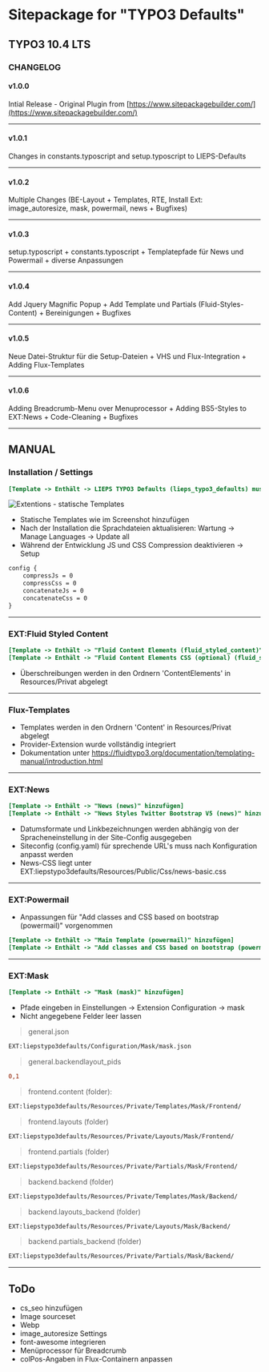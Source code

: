 # Sitepackage for "TYPO3 Defaults"
## TYPO3 10.4 LTS

### CHANGELOG

#### v1.0.0  
Intial Release - Original Plugin from [https://www.sitepackagebuilder.com/](https://www.sitepackagebuilder.com/)
***
#### v1.0.1  
Changes in constants.typoscript and setup.typoscript to LIEPS-Defaults
***
#### v1.0.2  
Multiple Changes (BE-Layout + Templates, RTE, Install Ext: image_autoresize, mask, powermail, news + Bugfixes)
***
#### v1.0.3  
setup.typoscript + constants.typoscript + Templatepfade für News und Powermail  + diverse Anpassungen  
***
#### v1.0.4  
Add Jquery Magnific Popup + Add Template und Partials (Fluid-Styles-Content) + Bereinigungen + Bugfixes  
***
#### v1.0.5  
Neue Datei-Struktur für die Setup-Dateien + VHS und Flux-Integration + Adding Flux-Templates  
***
#### v1.0.6  
Adding Breadcrumb-Menu over Menuprocessor + Adding BS5-Styles to EXT:News + Code-Cleaning + Bugfixes 
  
    
***   
  
## MANUAL  
### Installation / Settings 
```ini
[Template -> Enthält -> LIEPS TYPO3 Defaults (lieps_typo3_defaults) muss das letzte statische Template sein!!]
```   
![Extentions - statische Templates](https://user-images.githubusercontent.com/47626641/155200011-cc7808ca-4857-44e2-a0d2-6f5660baae69.png)
  
* Statische Templates wie im Screenshot hinzufügen
* Nach der Installation die Sprachdateien aktualisieren: Wartung -> Manage Languages -> Update all  
* Während der Entwicklung JS und CSS Compression deaktivieren -> Setup 
```diff
config {  
	compressJs = 0  
	compressCss = 0  
	concatenateJs = 0  
	concatenateCss = 0  
}  
``` 
***

### EXT:Fluid Styled Content
```ini
[Template -> Enthält -> "Fluid Content Elements (fluid_styled_content)" als erstes statische Template hinzufügen]  
[Template -> Enthält -> "Fluid Content Elements CSS (optional) (fluid_styled_content)" als zweites statische Template hinzufügen]
``` 
* Überschreibungen werden in den Ordnern 'ContentElements' in Resources/Privat abgelegt 
***

### Flux-Templates
* Templates werden in den Ordnern 'Content' in Resources/Privat abgelegt
* Provider-Extension wurde vollständig integriert
* Dokumentation unter https://fluidtypo3.org/documentation/templating-manual/introduction.html
***

### EXT:News
```ini
[Template -> Enthält -> "News (news)" hinzufügen]  
[Template -> Enthält -> "News Styles Twitter Bootstrap V5 (news)" hinzufügen]  
``` 
* Datumsformate und Linkbezeichnungen werden abhängig von der Spracheneinstellung in der Site-Config ausgegeben  
* Siteconfig (config.yaml) für sprechende URL's muss nach Konfiguration anpasst werden
* News-CSS liegt unter EXT:liepstypo3defaults/Resources/Public/Css/news-basic.css
***
  
### EXT:Powermail
* Anpassungen für "Add classes and CSS based on bootstrap (powermail)" vorgenommen 
```ini
[Template -> Enthält -> "Main Template (powermail)" hinzufügen]
[Template -> Enthält -> "Add classes and CSS based on bootstrap (powermail)" unter "Main Template (powermail)" hinzufügen]  
```  
***
  
### EXT:Mask
```ini
[Template -> Enthält -> "Mask (mask)" hinzufügen]
``` 
* Pfade eingeben in Einstellungen -> Extension Configuration -> mask 
* Nicht angegebene Felder leer lassen   
> general.json
```diff
EXT:liepstypo3defaults/Configuration/Mask/mask.json
```  
> general.backendlayout_pids
```diff
0,1
``` 
> frontend.content (folder):  
```diff
EXT:liepstypo3defaults/Resources/Private/Templates/Mask/Frontend/
```  
> frontend.layouts (folder)
```diff
EXT:liepstypo3defaults/Resources/Private/Layouts/Mask/Frontend/
```  
> frontend.partials (folder)
```diff
EXT:liepstypo3defaults/Resources/Private/Partials/Mask/Frontend/
```  
> backend.backend (folder)
```diff
EXT:liepstypo3defaults/Resources/Private/Templates/Mask/Backend/
```  
> backend.layouts_backend (folder)
```diff
EXT:liepstypo3defaults/Resources/Private/Layouts/Mask/Backend/
```  
> backend.partials_backend (folder)
```diff
EXT:liepstypo3defaults/Resources/Private/Partials/Mask/Backend/
```  
  
      
***   
## ToDo
* cs_seo hinzufügen
* Image sourceset
* Webp
* image_autoresize Settings
* font-awesome integrieren
* Menüprocessor für Breadcrumb
* colPos-Angaben in Flux-Containern anpassen
